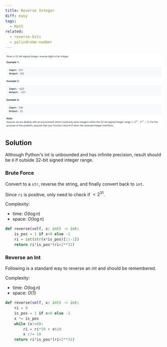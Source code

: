 ```yaml
---
title: Reverse Integer
diff: easy
tags:
  - Math
related:
  - reverse-bits
  - palindrome-number
---
```


<img class="medium-zoom" src="/algo/reverse-integer.png" alt="https://leetcode.com/problems/reverse-integer">

## Solution

Although Python's int is unbounded and has infinite precision, result should be `0` if outside 32-bit signed integer range.

### Brute Force

Convert to a `str`, reverse the string, and finally convert back to `int`.

Since `ri` is positive, only need to check if $< 2^{31}$.

Complexity:

- time: $O(\log n)$
- space: $O(\log n)$

```py
def reverse(self, x: int) -> int:
    is_pos = 1 if x>0 else -1
    ri = int(str(x*is_pos)[::-1])
    return ri*is_pos*(ri<2**31)
```

### Reverse an Int

Following is a standard way to reverse an int and should be remembered.

Complexity:

- time: $O(\log n)$
- space: $O(1)$

```py
def reverse(self, x: int) -> int:
    ri = 0
    is_pos = 1 if x>0 else -1
    x *= is_pos
    while (x!=0):
        ri = ri*10 + x%10
        x //= 10
    return ri*is_pos*(ri<2**31)
```
